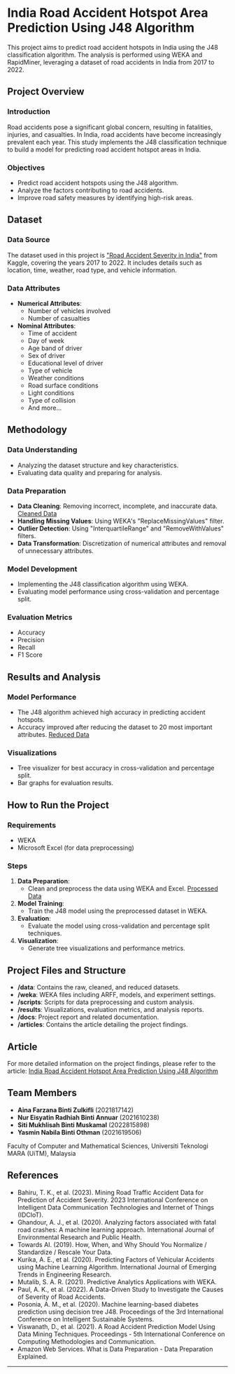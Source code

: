# India Road Accident Hotspot Area Prediction Using J48 Algorithm

This project aims to predict road accident hotspots in India using the J48 classification algorithm. The analysis is performed using WEKA and RapidMiner, leveraging a dataset of road accidents in India from 2017 to 2022.

## Project Overview

### Introduction
Road accidents pose a significant global concern, resulting in fatalities, injuries, and casualties. In India, road accidents have become increasingly prevalent each year. This study implements the J48 classification technique to build a model for predicting road accident hotspot areas in India.

### Objectives
- Predict road accident hotspots using the J48 algorithm.
- Analyze the factors contributing to road accidents.
- Improve road safety measures by identifying high-risk areas.

## Dataset

### Data Source
The dataset used in this project is ["Road Accident Severity in India"](https://www.kaggle.com/datasets/s3programmer/road-accident-severity-in-india) from Kaggle, covering the years 2017 to 2022. It includes details such as location, time, weather, road type, and vehicle information.

### Data Attributes
- **Numerical Attributes**:
  - Number of vehicles involved
  - Number of casualties
- **Nominal Attributes**:
  - Time of accident
  - Day of week
  - Age band of driver
  - Sex of driver
  - Educational level of driver
  - Type of vehicle
  - Weather conditions
  - Road surface conditions
  - Light conditions
  - Type of collision
  - And more...

## Methodology

### Data Understanding
- Analyzing the dataset structure and key characteristics.
- Evaluating data quality and preparing for analysis.

### Data Preparation
- **Data Cleaning**: Removing incorrect, incomplete, and inaccurate data. [Cleaned Data](https://github.com/Eisyatin/India-Road-Accident-Hotspot-Area-Prediction-using-J48-Algorithm/blob/main/RoadNew-cleaned.arff)
- **Handling Missing Values**: Using WEKA's "ReplaceMissingValues" filter.
- **Outlier Detection**: Using "InterquartileRange" and "RemoveWithValues" filters.
- **Data Transformation**: Discretization of numerical attributes and removal of unnecessary attributes.

### Model Development
- Implementing the J48 classification algorithm using WEKA.
- Evaluating model performance using cross-validation and percentage split.

### Evaluation Metrics
- Accuracy
- Precision
- Recall
- F1 Score

## Results and Analysis

### Model Performance
- The J48 algorithm achieved high accuracy in predicting accident hotspots.
- Accuracy improved after reducing the dataset to 20 most important attributes. [Reduced Data](https://github.com/Eisyatin/India-Road-Accident-Hotspot-Area-Prediction-using-J48-Algorithm/blob/main/RoadNew_reduced.arff)

### Visualizations
- Tree visualizer for best accuracy in cross-validation and percentage split.
- Bar graphs for evaluation results.

## How to Run the Project

### Requirements
- WEKA
- Microsoft Excel (for data preprocessing)

### Steps
1. **Data Preparation**:
   - Clean and preprocess the data using WEKA and Excel. [Processed Data](https://github.com/Eisyatin/India-Road-Accident-Hotspot-Area-Prediction-using-J48-Algorithm/blob/main/RoadNew-cleaned.arff)
2. **Model Training**:
   - Train the J48 model using the preprocessed dataset in WEKA.
3. **Evaluation**:
   - Evaluate the model using cross-validation and percentage split techniques.
4. **Visualization**:
   - Generate tree visualizations and performance metrics.

## Project Files and Structure

- **/data**: Contains the raw, cleaned, and reduced datasets.
- **/weka**: WEKA files including ARFF, models, and experiment settings.
- **/scripts**: Scripts for data preprocessing and custom analysis.
- **/results**: Visualizations, evaluation metrics, and analysis reports.
- **/docs**: Project report and related documentation.
- **/articles**: Contains the article detailing the project findings.

## Article

For more detailed information on the project findings, please refer to the article:
[India Road Accident Hotspot Area Prediction Using J48 Algorithm](https://github.com/Eisyatin/India-Road-Accident-Hotspot-Area-Prediction-using-J48-Algorithm/blob/main/India%20Road%20Accident%20Hotspot%20Area%20Prediction%20Using%20J48%20Algorithm.pdf)

## Team Members

- **Aina Farzana Binti Zulkifli** (2021817142)
- **Nur Eisyatin Radhiah Binti Annuar** (2021610238)
- **Siti Mukhlisah Binti Muskamal** (2022815898)
- **Yasmin Nabila Binti Othman** (2021619506)

Faculty of Computer and Mathematical Sciences,
Universiti Teknologi MARA (UiTM), Malaysia

## References

- Bahiru, T. K., et al. (2023). Mining Road Traffic Accident Data for Prediction of Accident Severity. 2023 International Conference on Intelligent Data Communication Technologies and Internet of Things (IDCIoT).
- Ghandour, A. J., et al. (2020). Analyzing factors associated with fatal road crashes: A machine learning approach. International Journal of Environmental Research and Public Health.
- Towards AI. (2019). How, When, and Why Should You Normalize / Standardize / Rescale Your Data.
- Kurika, A. E., et al. (2020). Predicting Factors of Vehicular Accidents using Machine Learning Algorithm. International Journal of Emerging Trends in Engineering Research.
- Mutalib, S. A. R. (2021). Predictive Analytics Applications with WEKA.
- Paul, A. K., et al. (2022). A Data-Driven Study to Investigate the Causes of Severity of Road Accidents.
- Posonia, A. M., et al. (2020). Machine learning-based diabetes prediction using decision tree J48. Proceedings of the 3rd International Conference on Intelligent Sustainable Systems.
- Viswanath, D., et al. (2021). A Road Accident Prediction Model Using Data Mining Techniques. Proceedings - 5th International Conference on Computing Methodologies and Communication.
- Amazon Web Services. What is Data Preparation - Data Preparation Explained.

---
